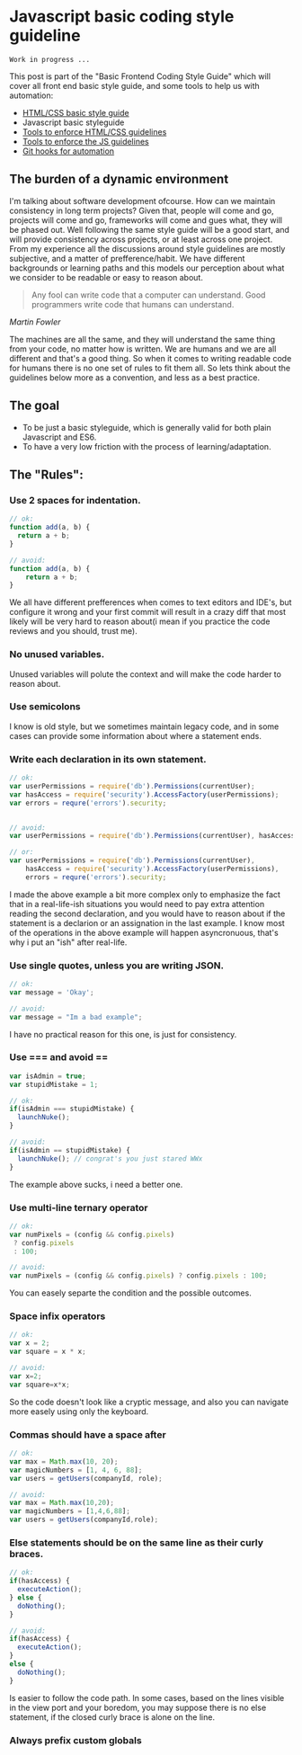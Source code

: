 # Javascript basic coding style guideline

`Work in progress ...` 

This post is part of the "Basic Frontend Coding Style Guide" which will cover all front end basic style guide, and some tools to help us with automation:

* [HTML/CSS basic style guide](https://assist-software.net/blog)
* Javascript basic styleguide
* [Tools to enforce HTML/CSS guidelines](https://assist-software.net/blog)
* [Tools to enforce the JS guidelines](https://assist-software.net/blog)
* [Git hooks for automation](https://assist-software.net/blog)

## The burden of a dynamic environment
I'm talking about software development ofcourse. How can we maintain consistency in long term projects? Given that, people will come and go, projects will come and go, frameworks will come and gues what, they will be phased out. Well following the same style guide will be a good start, and will provide consistency across projects, or at least across one project.
From my experience all the discussions around style guidelines are mostly subjective, and a matter of prefference/habit. We have different backgrounds or learning paths and this models our perception about what we consider to be readable or easy to reason about. 

> Any fool can write code that a computer can understand. Good programmers write code that humans can understand.

_Martin Fowler_

The machines are all the same, and they will understand the same thing from your code, no matter how is written. We are humans and we are all different and that's a good thing. So when it comes to writing readable code for humans there is no one set of rules to fit them all. So lets think about the guidelines below more as a convention, and less as a best practice.

## The goal

* To be just a basic styleguide, which is generally valid for both plain Javascript and ES6.
* To have a very low friction with the process of learning/adaptation.

## The "Rules":

### Use 2 spaces for indentation.

```js
// ok:
function add(a, b) {
  return a + b;
}

// avoid:
function add(a, b) {
    return a + b;
}
```

We all have different prefferences when comes to text editors and IDE's, but configure it wrong and your first commit will result in a crazy diff that most likely will be very hard to reason about(i mean if you practice the code reviews and you should, trust me).

### No unused variables.
Unused variables will polute the context and will make the code harder to reason about.

### Use semicolons
I know is old style, but we sometimes maintain legacy code, and in some cases can provide some information about where a statement ends.

### Write each declaration in its own statement.

```js
// ok:
var userPermissions = require('db').Permissions(currentUser);
var hasAccess = require('security').AccessFactory(userPermissions);
var errors = requre('errors').security;

 
// avoid:
var userPermissions = require('db').Permissions(currentUser), hasAccess = require('security').AccessFactory(userPermissions), errors = requre('errors').security;

// or:
var userPermissions = require('db').Permissions(currentUser),
    hasAccess = require('security').AccessFactory(userPermissions),
    errors = requre('errors').security;

```

I made the above example a bit more complex only to emphasize the fact that in a real-life-ish situations you would need to pay extra attention reading the second declaration, and you would have to reason about if the statement is a declarion or an assignation in the last example. I know most of the operations in the above example will happen asyncronuous, that's why i put an "ish" after real-life.

### Use single quotes, unless you are writing JSON.

```js
// ok:
var message = 'Okay';

// avoid:
var message = "Im a bad example";
```

I have no practical reason for this one, is just for consistency.

### Use === and avoid ==

```js
var isAdmin = true;
var stupidMistake = 1;

// ok:
if(isAdmin === stupidMistake) {
  launchNuke();
}

// avoid:
if(isAdmin == stupidMistake) {
  launchNuke(); // congrat's you just stared WWx
}
```
The example above sucks, i need a better one.

### Use multi-line ternary operator

```js
// ok:
var numPixels = (config && config.pixels)
 ? config.pixels
 : 100;

// avoid:
var numPixels = (config && config.pixels) ? config.pixels : 100;
```

You can easely separte the condition and the possible outcomes.

### Space infix operators

```js
// ok:
var x = 2;
var square = x * x;

// avoid:
var x=2;
var square=x*x; 
```
So the code doesn't look like a cryptic message, and also you can navigate more easely using only the keyboard.

### Commas should have a space after

```js
// ok:
var max = Math.max(10, 20);
var magicNumbers = [1, 4, 6, 88];
var users = getUsers(companyId, role);

// avoid:
var max = Math.max(10,20);
var magicNumbers = [1,4,6,88];
var users = getUsers(companyId,role);
```

### Else statements should be on the same line as their curly braces.

```js
// ok:
if(hasAccess) {
  executeAction();
} else {
  doNothing();
}

// avoid:
if(hasAccess) {
  executeAction();
} 
else {
  doNothing();
}
```

Is easier to follow the code path. In some cases, based on the lines visible in the view port and your boredom, you may suppose there is no else statement, if the closed curly brace is alone on the line.

### Always prefix custom globals
